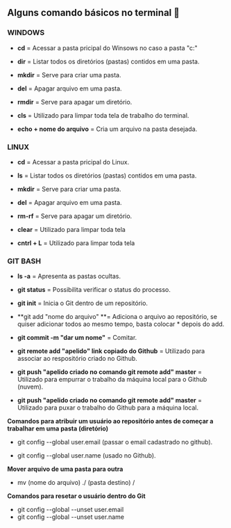 ## Alguns comando básicos no terminal :scroll:



### WINDOWS

- **cd** = Acessar a pasta pricipal do Winsows no caso a pasta "c:"

- **dir** = Listar todos os diretórios (pastas) contidos em uma pasta.

- **mkdir** = Serve para criar uma pasta.

- **del** = Apagar arquivo em uma pasta.

- **rmdir** = Serve para apagar um diretório.

- **cls** = Utilizado para limpar toda tela de trabalho do terminal.

- **echo + nome do arquivo** = Cria um arquivo na pasta desejada.

  

### LINUX

- **cd** = Acessar a pasta pricipal do Linux.

- **ls** = Listar todos os diretórios (pastas) contidos em uma pasta.

- **mkdir** = Serve para criar uma pasta.

- **del** = Apagar arquivo em uma pasta.

- **rm-rf** = Serve para apagar um diretório.

- **clear** = Utilizado para limpar toda tela

- **cntrl + L** = Utilizado para limpar toda tela

  

### GIT BASH

- **ls -a** = Apresenta as pastas ocultas.

- **git status** = Possibilita verificar o status do processo.

- **git init** = Inicia o Git dentro de um repositório.

- **git add "nome do arquivo" **= Adiciona o arquivo ao repositório, se quiser adicionar todos ao mesmo tempo, basta colocar * depois do add.

- **git commit -m "dar um nome"** = Comitar.

- **git remote add "apelido" link copiado do Github** = Utilizado para associar ao respositório criado no Github.

- **git push "apelido criado no comando git remote add" master** = Utilizado para empurrar o trabalho da máquina local para o Github (nuvem).

- **git push "apelido criado no comando git remote add" master** = Utilizado para puxar o trabalho do Github para a máquina local.

  

**Comandos para atribuir um usuário ao repositório antes de começar a trabalhar em uma pasta (diretório)**

- git config --global user.email (passar o email cadastrado no github).

- git config --global user.name (usado no Github).



**Mover arquivo de uma pasta para outra**

- mv  (nome do arquivo) ./ (pasta destino) /

  

**Comandos para resetar o usuário dentro do Git**

- git config --global --unset user.email 
- git config --global --unset user.name

